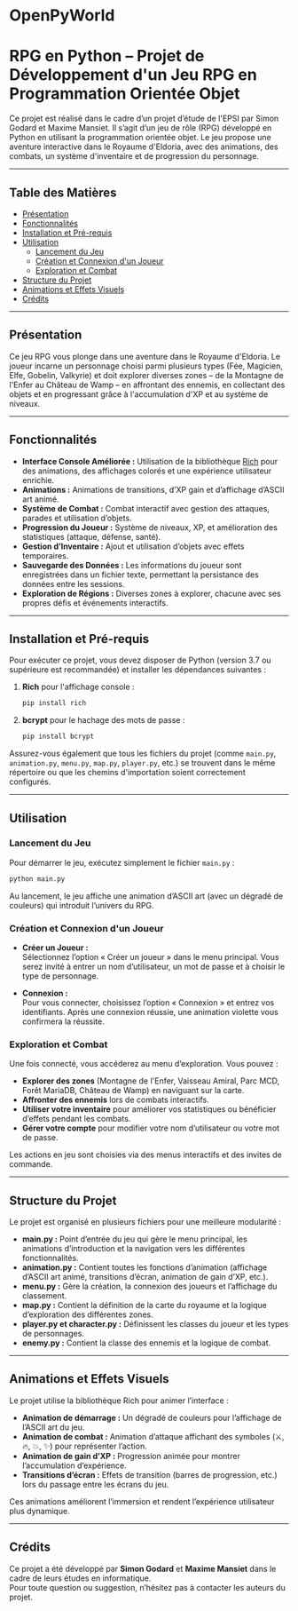 # OpenPyWorld
# RPG en Python – Projet de Développement d'un Jeu RPG en Programmation Orientée Objet

Ce projet est réalisé dans le cadre d’un projet d’étude de l'EPSI par Simon Godard et Maxime Mansiet. Il s’agit d’un jeu de rôle (RPG) développé en Python en utilisant la programmation orientée objet. Le jeu propose une aventure interactive dans le Royaume d'Eldoria, avec des animations, des combats, un système d'inventaire et de progression du personnage.

---

## Table des Matières

- [Présentation](#présentation)
- [Fonctionnalités](#fonctionnalités)
- [Installation et Pré-requis](#installation-et-prérequis)
- [Utilisation](#utilisation)
  - [Lancement du Jeu](#lancement-du-jeu)
  - [Création et Connexion d'un Joueur](#création-et-connexion-dun-joueur)
  - [Exploration et Combat](#exploration-et-combat)
- [Structure du Projet](#structure-du-projet)
- [Animations et Effets Visuels](#animations-et-effets-visuels)
- [Crédits](#crédits)

---

## Présentation

Ce jeu RPG vous plonge dans une aventure dans le Royaume d'Eldoria. Le joueur incarne un personnage choisi parmi plusieurs types (Fée, Magicien, Elfe, Gobelin, Valkyrie) et doit explorer diverses zones – de la Montagne de l'Enfer au Château de Wamp – en affrontant des ennemis, en collectant des objets et en progressant grâce à l'accumulation d'XP et au système de niveaux.

---

## Fonctionnalités

- **Interface Console Améliorée :** Utilisation de la bibliothèque [Rich](https://github.com/willmcgugan/rich) pour des animations, des affichages colorés et une expérience utilisateur enrichie.
- **Animations :** Animations de transitions, d’XP gain et d’affichage d’ASCII art animé.
- **Système de Combat :** Combat interactif avec gestion des attaques, parades et utilisation d’objets.
- **Progression du Joueur :** Système de niveaux, XP, et amélioration des statistiques (attaque, défense, santé).
- **Gestion d’Inventaire :** Ajout et utilisation d’objets avec effets temporaires.
- **Sauvegarde des Données :** Les informations du joueur sont enregistrées dans un fichier texte, permettant la persistance des données entre les sessions.
- **Exploration de Régions :** Diverses zones à explorer, chacune avec ses propres défis et événements interactifs.

---

## Installation et Pré-requis

Pour exécuter ce projet, vous devez disposer de Python (version 3.7 ou supérieure est recommandée) et installer les dépendances suivantes :

1. **Rich** pour l'affichage console :
   ```bash
   pip install rich
   ```
2. **bcrypt** pour le hachage des mots de passe :
   ```bash
   pip install bcrypt
   ```

Assurez-vous également que tous les fichiers du projet (comme `main.py`, `animation.py`, `menu.py`, `map.py`, `player.py`, etc.) se trouvent dans le même répertoire ou que les chemins d'importation soient correctement configurés.

---

## Utilisation

### Lancement du Jeu

Pour démarrer le jeu, exécutez simplement le fichier `main.py` :

```bash
python main.py
```

Au lancement, le jeu affiche une animation d’ASCII art (avec un dégradé de couleurs) qui introduit l’univers du RPG.

### Création et Connexion d'un Joueur

- **Créer un Joueur :**  
  Sélectionnez l’option « Créer un joueur » dans le menu principal. Vous serez invité à entrer un nom d’utilisateur, un mot de passe et à choisir le type de personnage.
  
- **Connexion :**  
  Pour vous connecter, choisissez l’option « Connexion » et entrez vos identifiants. Après une connexion réussie, une animation violette vous confirmera la réussite.

### Exploration et Combat

Une fois connecté, vous accéderez au menu d’exploration. Vous pouvez :
- **Explorer des zones** (Montagne de l'Enfer, Vaisseau Amiral, Parc MCD, Forêt MariaDB, Château de Wamp) en naviguant sur la carte.
- **Affronter des ennemis** lors de combats interactifs.
- **Utiliser votre inventaire** pour améliorer vos statistiques ou bénéficier d’effets pendant les combats.
- **Gérer votre compte** pour modifier votre nom d’utilisateur ou votre mot de passe.

Les actions en jeu sont choisies via des menus interactifs et des invites de commande.

---

## Structure du Projet

Le projet est organisé en plusieurs fichiers pour une meilleure modularité :

- **main.py :** Point d’entrée du jeu qui gère le menu principal, les animations d’introduction et la navigation vers les différentes fonctionnalités.
- **animation.py :** Contient toutes les fonctions d’animation (affichage d’ASCII art animé, transitions d’écran, animation de gain d’XP, etc.).
- **menu.py :** Gère la création, la connexion des joueurs et l’affichage du classement.
- **map.py :** Contient la définition de la carte du royaume et la logique d’exploration des différentes zones.
- **player.py et character.py :** Définissent les classes du joueur et les types de personnages.
- **enemy.py :** Contient la classe des ennemis et la logique de combat.

---

## Animations et Effets Visuels

Le projet utilise la bibliothèque Rich pour animer l’interface :
- **Animation de démarrage :** Un dégradé de couleurs pour l’affichage de l’ASCII art du jeu.
- **Animation de combat :** Animation d’attaque affichant des symboles (⚔️, 🔥, 💥, ✨) pour représenter l’action.
- **Animation de gain d’XP :** Progression animée pour montrer l’accumulation d’expérience.
- **Transitions d’écran :** Effets de transition (barres de progression, etc.) lors du passage entre les écrans du jeu.

Ces animations améliorent l’immersion et rendent l’expérience utilisateur plus dynamique.

---

## Crédits

Ce projet a été développé par **Simon Godard** et **Maxime Mansiet** dans le cadre de leurs études en informatique.  
Pour toute question ou suggestion, n’hésitez pas à contacter les auteurs du projet.
